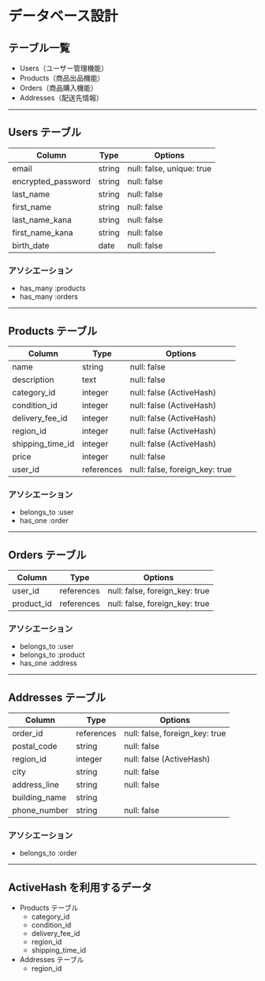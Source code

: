 # データベース設計

## テーブル一覧

- Users（ユーザー管理機能）
- Products（商品出品機能）
- Orders（商品購入機能）
- Addresses（配送先情報）

---

## Users テーブル

| Column             | Type   | Options                   |
| ------------------ | ------ | ------------------------- |
| email              | string | null: false, unique: true |
| encrypted_password | string | null: false               |
| last_name          | string | null: false               |
| first_name         | string | null: false               |
| last_name_kana     | string | null: false               |
| first_name_kana    | string | null: false               |
| birth_date         | date   | null: false               |

### アソシエーション

- has_many :products
- has_many :orders

---

## Products テーブル

| Column           | Type       | Options                        |
| ---------------- | ---------- | ------------------------------ |
| name             | string     | null: false                    |
| description      | text       | null: false                    |
| category_id      | integer    | null: false (ActiveHash)       |
| condition_id     | integer    | null: false (ActiveHash)       |
| delivery_fee_id  | integer    | null: false (ActiveHash)       |
| region_id        | integer    | null: false (ActiveHash)       |
| shipping_time_id | integer    | null: false (ActiveHash)       |
| price            | integer    | null: false                    |
| user_id          | references | null: false, foreign_key: true |

### アソシエーション

- belongs_to :user
- has_one :order

---

## Orders テーブル

| Column     | Type       | Options                        |
| ---------- | ---------- | ------------------------------ |
| user_id    | references | null: false, foreign_key: true |
| product_id | references | null: false, foreign_key: true |

### アソシエーション

- belongs_to :user
- belongs_to :product
- has_one :address

---

## Addresses テーブル

| Column        | Type       | Options                        |
| ------------- | ---------- | ------------------------------ |
| order_id      | references | null: false, foreign_key: true |
| postal_code   | string     | null: false                    |
| region_id     | integer    | null: false (ActiveHash)       |
| city          | string     | null: false                    |
| address_line  | string     | null: false                    |
| building_name | string     |                                |
| phone_number  | string     | null: false                    |

### アソシエーション

- belongs_to :order

---

## ActiveHash を利用するデータ

- Products テーブル
  - category_id
  - condition_id
  - delivery_fee_id
  - region_id
  - shipping_time_id
- Addresses テーブル
  - region_id
